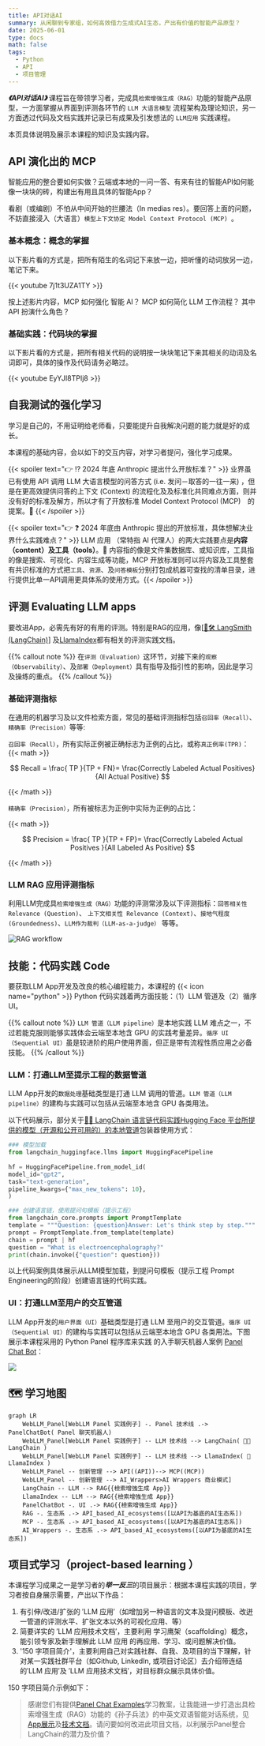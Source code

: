 ```yaml
---
title: API对话AI
summary: 从闲聊到专家组，如何高效借力生成式AI生态，产出有价值的智能产品原型？
date: 2025-06-01
type: docs
math: false
tags:
  - Python
  - API
  - 项目管理
---
```


***《API对话AI》*** 课程旨在带领学习者，完成具`检索增强生成（RAG）`功能的智能产品原型，一方面掌握从界面到评测各环节的 `LLM 大语言模型` 流程架构及理论知识，另一方面透过代码及文档实践并记录已有成果及引发想法的 `LLM应用` 实践课程。
<!--more-->

本页具体说明及展示本课程的知识及实践内容。

## API 演化出的 MCP

智能应用的整合要如何实做？云端或本地的一问一答、有来有往的智能API如何能像一块块的砖，构建出有用且具体的智能App？

看剧（或编剧）不怕从中间开始的拦腰法（In medias res）。要回答上面的问题，不妨直接浸入（大语言）`模型上下文协定 Model Context Protocol (MCP) `。

### 基本概念：概念的掌握

以下影片看的方式是，把所有陌生的名词记下来放一边，把听懂的动词放另一边，笔记下来。

{{< youtube 7j1t3UZA1TY >}}

按上述影片内容，MCP 如何强化 智能 AI？ MCP 如何简化 LLM 工作流程？ 其中 API 扮演什么角色？

### 基础实践：代码块的掌握

以下影片看的方式是，把所有相关代码的说明按一块块笔记下来其相关的动词及名词即可，具体的操作及代码请务必略过。

{{< youtube EyYJI8TPIj8 >}}

## 自我测试的强化学习

学习是自己的，不用证明给老师看，只要能提升自我解决问题的能力就是好的成长。

本课程的基础内容，会以如下的交互内容，对学习者提问，强化学习成果。

{{< spoiler text="👉 ⁉ 2024 年底 Anthropic 提出什么开放标准？" >}} 业界虽已有使用 API 调用 LLM 大语言模型的问答方式 (i.e. 发问－取答的一往一来) ，但是在更高效提供问答的上下文 (Context) 的流程化及及标准化共同难点方面，则并没有好的标准及解方，所以才有了开放标准 Model Context Protocol (MCP)　的提案。🎉 {{< /spoiler >}}

{{< spoiler text="👉 ❓ 2024 年底由 Anthropic 提出的开放标准，具体想解决业界什么实践难点？" >}} LLM 应用 （常特指 AI 代理人）的两大实践要点是**内容（content）**及**工具（tools）**。🎉 内容指的像是文件集数据库、或知识库，工具指的像是搜索、可视化、内容生成等功能，MCP 开放标准则可以将内容及工具整套有共识标准的方式把`工具`、`资源`、及`问答模板`分别打包成机器可查找的清单目录，进行提供比单一API调用更具体系的使用方式。{{< /spoiler >}}

## 评测 Evaluating LLM apps 

要改进App，必需先有好的有用的评测。特别是RAG的应用，像[[🦜️🛠️ LangSmith (LangChain)](https://docs.smith.langchain.com/evaluation/tutorials/rag)] 及[LlamaIndex](https://docs.llamaindex.ai/en/stable/module_guides/evaluating/)都有相关的评测实践文档。

{{% callout note %}}
在`评测（Evaluation）`这环节，对接下来的`观察（Observability）`、及`部署（Deployment）`具有指导及指引性的影响，因此是学习及操练的重点。
{{% /callout %}}

###  基础评测指标

在通用的机器学习及以文件检索方面，常见的基础评测指标包括`召回率（Recall）`、`精确率（Precision）`等等:

`召回率（Recall）`，所有实际正例被正确标志为正例的占比，或称`真正例率(TPR)`：
{{< math >}}

$$
Recall = \frac{ TP }{TP + FN}= \frac{Correctly Labeled Actual Positives}{All Actual Positive}
$$

{{< /math >}}

`精确率（Precision）`，所有被标志为正例中实际为正例的占比：

{{< math >}}

$$
Precision = \frac{ TP }{TP + FP}= \frac{Correctly Labeled Actual Positives }{All Labeled As Positive}
$$

{{< /math >}}

###  LLM RAG 应用评测指标

利用LLM完成具`检索增强生成（RAG）`功能的评测常涉及以下评测指标：`回答相关性Relevance (Question)`、 `上下文相关性 Relevance (Context)`、`接地气程度 (Groundedness)`、`LLM作为裁判（LLM-as-a-judge）` 等等。

![RAG workflow](./RAG_workflow.png)


## 技能：代码实践 Code

要获取LLM App开发及改良的核心编程能力，本课程的 {{< icon name="python" >}} Python 代码实践着两方面技能：（1）LLM 管道及（2）循序 UI。

{{% callout note %}}
`LLM 管道（LLM pipeline）`是本地实践 LLM 难点之一，不过若能克服则能够实践体会云端至本地含 GPU 的实践考量差异。`循序 UI （Sequential UI）`虽是较进阶的用户使用界面，但正是带有流程性质应用之必备技能。
{{% /callout %}}

### LLM：打通LLM至提示工程的数据管道

LLM App开发的`数据处理`基础类型是打通 LLM 调用的管道。`LLM 管道（LLM pipeline）`的建构与实践可以包括从云端至本地含 GPU 各类用法。

以下代码展示，部分关于[🦜️🔗 LangChain 语言链代码实践Hugging Face 平台所提供的模型（开源和公开可用的）的本地管道]((https://python.langchain.com/docs/integrations/llms/huggingface_pipelines/#gpu-inference))包装器使用方式：

```python
### 模型加载
from langchain_huggingface.llms import HuggingFacePipeline  
  
hf = HuggingFacePipeline.from_model_id(  
model_id="gpt2",  
task="text-generation",  
pipeline_kwargs={"max_new_tokens": 10},  
)

### 创建语言链，使用提问句模板（提示工程）
from langchain_core.prompts import PromptTemplate
template = """Question: {question}Answer: Let's think step by step."""
prompt = PromptTemplate.from_template(template)
chain = prompt | hf
question = "What is electroencephalography?"
print(chain.invoke({"question": question}))
```

以上代码案例具体展示从LLM模型加载，到提问句模板（提示工程 Prompt Engineering的阶段）创建语言链的代码实践。

### UI：打通LLM至用户的交互管道

LLM App开发的`用户界面（UI）`基础类型是打通 LLM 至用户的交互管道。`循序 UI （Sequential UI）`的建构与实践可以包括从云端至本地含 GPU 各类用法。下图展示本课程采用的 Python Panel 程序库来实践 的入手聊天机器人案例 [Panel Chat Bot](https://github.com/holoviz-topics/panel-chat-examples)：

![](./featured3.jpg)

##  🗺 学习地图

```mermaid
graph LR
    WebLLM_Panel[WebLLM Panel 实践例子] -. Panel 技术线 .-> PanelChatBot( Panel 聊天机器人)
    WebLLM_Panel[WebLLM Panel 实践例子] -- LLM 技术线 --> LangChain( 🦜🔗 LangChain )
    WebLLM_Panel[WebLLM Panel 实践例子] -- LLM 技术线 --> LlamaIndex( 🦙 LlamaIndex )
    WebLLM_Panel -- 创新管理 --> API((API))--> MCP((MCP))
    WebLLM_Panel -- 创新管理 --> AI_Wrappers>AI Wrappers 商业模式]
    LangChain -- LLM --> RAG{{檢索增強生成 App}}
    LlamaIndex -- LLM --> RAG{{檢索增強生成 App}}
    PanelChatBot -. UI .-> RAG{{檢索增強生成 App}}
    RAG -. 生态系 .-> API_based_AI_ecosystems([以API为基底的AI生态系])
    MCP -. 生态系 .-> API_based_AI_ecosystems([以API为基底的AI生态系])
    AI_Wrappers -. 生态系 .-> API_based_AI_ecosystems([以API为基底的AI生态系])
```


## 项目式学习（project-based learning ）

本课程学习成果之一是学习者的***举一反三***的项目展示：根据本课程实践的项目，学习者按自身展示需要，产出以下作品：

1. 有引伸/改进/扩张的 ′LLM 应用′（如增加另一种语言的文本及提问模板、改迸一管道的评测水平、扩张文本以外的可视化应用、等）  
2. 简要详实的 ′LLM 应用技术文档′，主要利用 学习鹰架（scaffolding）概念，能引领专家及新手理解此 LLM 应用 的再应用、学习、或问题解决价值。
3. '150 字项目简介'，主要利用自己对实践社群、自我、及项目的当下理解，针对某一实践社群平台（如Github, LinkedIn, 或项目讨论区）去介绍带连结的′LLM 应用′及 ′LLM 应用技术文档′，对目标群众展示具体价值。

150 字项目简介示例如下：


> 感谢您们有提供[Panel Chat Examples](https://holoviz-topics.github.io/panel-chat-examples/)学习教案，让我能进一步打造出具检索增强生成（RAG）功能的《孙子兵法》的中英文双语智能对话系统，见[App展示](#App展示)及[技术文档](#技术文档)。请问要如何改进此项目文档，以利展示Panel整合LangChain的潜力及价值？

